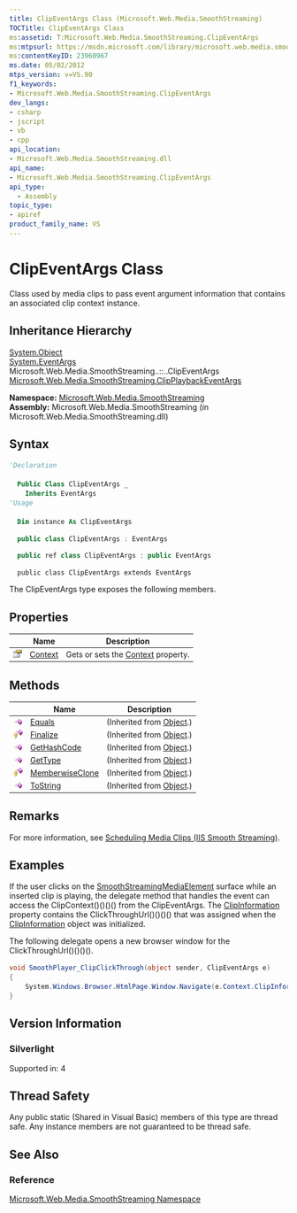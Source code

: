 ```yaml
---
title: ClipEventArgs Class (Microsoft.Web.Media.SmoothStreaming)
TOCTitle: ClipEventArgs Class
ms:assetid: T:Microsoft.Web.Media.SmoothStreaming.ClipEventArgs
ms:mtpsurl: https://msdn.microsoft.com/library/microsoft.web.media.smoothstreaming.clipeventargs(v=VS.90)
ms:contentKeyID: 23960967
ms.date: 05/02/2012
mtps_version: v=VS.90
f1_keywords:
- Microsoft.Web.Media.SmoothStreaming.ClipEventArgs
dev_langs:
- csharp
- jscript
- vb
- cpp
api_location:
- Microsoft.Web.Media.SmoothStreaming.dll
api_name:
- Microsoft.Web.Media.SmoothStreaming.ClipEventArgs
api_type:
  - Assembly
topic_type:
- apiref
product_family_name: VS
---
```


# ClipEventArgs Class

Class used by media clips to pass event argument information that contains an associated clip context instance.

## Inheritance Hierarchy

[System.Object](https://msdn.microsoft.com/library/e5kfa45b)  
  [System.EventArgs](https://msdn.microsoft.com/library/118wxtk3)  
    Microsoft.Web.Media.SmoothStreaming..::..ClipEventArgs  
      [Microsoft.Web.Media.SmoothStreaming.ClipPlaybackEventArgs](clipplaybackeventargs-class-microsoft-web-media-smoothstreaming_1.md)  

**Namespace:**  [Microsoft.Web.Media.SmoothStreaming](microsoft-web-media-smoothstreaming-namespace_1.md)  
**Assembly:**  Microsoft.Web.Media.SmoothStreaming (in Microsoft.Web.Media.SmoothStreaming.dll)

## Syntax

```vb
'Declaration

  Public Class ClipEventArgs _
    Inherits EventArgs
'Usage

  Dim instance As ClipEventArgs
```

```csharp
  public class ClipEventArgs : EventArgs
```

```cpp
  public ref class ClipEventArgs : public EventArgs
```

```jscript
  public class ClipEventArgs extends EventArgs
```

The ClipEventArgs type exposes the following members.

## Properties

||Name|Description|
|--- |--- |--- |
|![Public property](images/Ff728140.pubproperty(en-us,VS.90).gif "Public property")|[Context](clipeventargs-context-property-microsoft-web-media-smoothstreaming_1.md)|Gets or sets the [Context](clipeventargs-context-property-microsoft-web-media-smoothstreaming_1.md) property.|

## Methods

||Name|Description|
|--- |--- |--- |
|![Public method](images/Ff728153.pubmethod(en-us,VS.90).gif "Public method")|[Equals](https://msdn.microsoft.com/library/bsc2ak47)|(Inherited from [Object](https://msdn.microsoft.com/library/e5kfa45b).)|
|![Protected method](images/Ff728153.protmethod(en-us,VS.90).gif "Protected method")|[Finalize](https://msdn.microsoft.com/library/4k87zsw7)|(Inherited from [Object](https://msdn.microsoft.com/library/e5kfa45b).)|
|![Public method](images/Ff728153.pubmethod(en-us,VS.90).gif "Public method")|[GetHashCode](https://msdn.microsoft.com/library/zdee4b3y)|(Inherited from [Object](https://msdn.microsoft.com/library/e5kfa45b).)|
|![Public method](images/Ff728153.pubmethod(en-us,VS.90).gif "Public method")|[GetType](https://msdn.microsoft.com/library/dfwy45w9)|(Inherited from [Object](https://msdn.microsoft.com/library/e5kfa45b).)|
|![Protected method](images/Ff728153.protmethod(en-us,VS.90).gif "Protected method")|[MemberwiseClone](https://msdn.microsoft.com/library/57ctke0a)|(Inherited from [Object](https://msdn.microsoft.com/library/e5kfa45b).)|
|![Public method](images/Ff728153.pubmethod(en-us,VS.90).gif "Public method")|[ToString](https://msdn.microsoft.com/library/7bxwbwt2)|(Inherited from [Object](https://msdn.microsoft.com/library/e5kfa45b).)|

## Remarks

For more information, see [Scheduling Media Clips (IIS Smooth Streaming)](scheduling-media-clips.md).

## Examples

If the user clicks on the [SmoothStreamingMediaElement](smoothstreamingmediaelement-class-microsoft-web-media-smoothstreaming_1.md) surface while an inserted clip is playing, the delegate method that handles the event can access the ClipContext()()()() from the ClipEventArgs. The [ClipInformation](clipcontext-clipinformation-property-microsoft-web-media-smoothstreaming_1.md) property contains the ClickThroughUrl()()()() that was assigned when the [ClipInformation](clipinformation-class-microsoft-web-media-smoothstreaming_1.md) object was initialized.

The following delegate opens a new browser window for the ClickThroughUrl()()()().

```csharp
void SmoothPlayer_ClipClickThrough(object sender, ClipEventArgs e)
{
    System.Windows.Browser.HtmlPage.Window.Navigate(e.Context.ClipInformation.ClickThroughUrl, "_newWindow");
}
```

## Version Information

### Silverlight

Supported in: 4  

## Thread Safety

Any public static (Shared in Visual Basic) members of this type are thread safe. Any instance members are not guaranteed to be thread safe.

## See Also

### Reference

[Microsoft.Web.Media.SmoothStreaming Namespace](microsoft-web-media-smoothstreaming-namespace_1.md)
